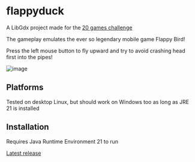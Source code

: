 # flappyduck

A LibGdx project made for the [20 games challenge](https://20_games_challenge.gitlab.io/)

The gameplay emulates the ever so legendary mobile game Flappy Bird!

Press the left mouse button to fly upward and try to avoid crashing head first into the pipes!

![image](https://github.com/user-attachments/assets/70c2905b-3f7b-4012-b216-879ba1a54ddc)


## Platforms

Tested on desktop Linux, but should work on Windows too as long as JRE 21 is installed

## Installation

Requires Java Runtime Environment 21 to run

[Latest release](https://github.com/PANAANI/flappy-duck/releases/tag/v.1.0.1)

